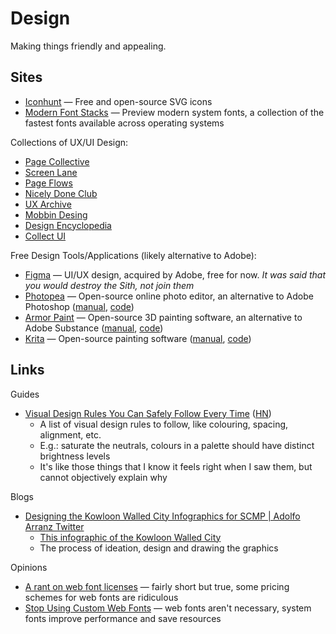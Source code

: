 # Design

Making things friendly and appealing.

## Sites

- [Iconhunt](https://www.iconhunt.site/) — Free and open-source SVG icons
- [Modern Font Stacks](https://modernfontstacks.com/) — Preview modern system
  fonts, a collection of the fastest fonts available across operating systems

Collections of UX/UI Design:

- [Page Collective](https://pagecollective.com/)
- [Screen Lane](https://screenlane.com/)
- [Page Flows](https://pageflows.com/)
- [Nicely Done Club](https://nicelydone.club/)
- [UX Archive](https://uxarchive.com/)
- [Mobbin Desing](https://mobbin.design/)
- [Design Encyclopedia](https://www.designencyclopedia.io/)
- [Collect UI](https://collectui.com/)

Free Design Tools/Applications (likely alternative to Adobe):

- [Figma](https://www.figma.com/pricing/) — UI/UX design, acquired by Adobe,
  free for now. _It was said that you would destroy the Sith, not join them_
- [Photopea](https://www.photopea.com/) — Open-source online photo editor, an
  alternative to Adobe Photoshop ([manual](https://www.photopea.com/learn/),
  [code](https://github.com/photopea/photopea))
- [Armor Paint](https://armorpaint.org/) — Open-source 3D painting software, an
  alternative to Adobe Substance ([manual](https://armorpaint.org/manual),
  [code](https://github.com/armory3d/armortools))
- [Krita](https://krita.org/en/features/highlights/) — Open-source painting
  software ([manual](https://docs.krita.org/en/user_manual.html),
  [code](https://invent.kde.org/graphics/krita))

## Links

Guides

- [Visual Design Rules You Can Safely Follow Every Time](https://anthonyhobday.com/sideprojects/saferules/)
  ([HN](https://news.ycombinator.com/item?id=34684761))
  - A list of visual design rules to follow, like colouring, spacing, alignment,
    etc.
  - E.g.: saturate the neutrals, colours in a palette should have distinct
    brightness levels
  - It's like those things that I know it feels right when I saw them, but
    cannot objectively explain why

Blogs

- [Designing the Kowloon Walled City Infographics for SCMP | Adolfo Arranz Twitter](https://twitter.com/adolfux/status/1636026798894104578)
  - [This infographic of the Kowloon Walled City](https://pbs.twimg.com/media/FrRQg_BagAAx9bb?format=jpg&name=4096x4096)
  - The process of ideation, design and drawing the graphics

Opinions

- [A rant on web font licenses](https://manuelmoreale.com/a-rant-on-web-font-licenses)
  — fairly short but true, some pricing schemes for web fonts are ridiculous
- [Stop Using Custom Web Fonts](https://bt.ht/webfonts) — web fonts aren't
  necessary, system fonts improve performance and save resources
